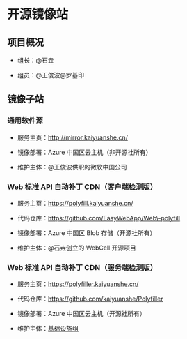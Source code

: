 # 开源镜像站

## 项目概况

- 组长：@石垚

- 组员：@王俊波@罗基印

## 镜像子站

### 通用软件源

- 服务主页：http://mirror.kaiyuanshe.cn/

- 镜像部署：Azure 中国区云主机（非开源社所有）

- 维护主体：@王俊波供职的微软中国公司

### Web 标准 API 自动补丁 CDN（客户端检测版）

- 服务主页：https://polyfill.kaiyuanshe.cn/

- 代码仓库：https://github.com/EasyWebApp/Web\-polyfill

- 镜像部署：Azure 中国区 Blob 存储（开源社所有）

- 维护主体：@石垚创立的 WebCell 开源项目

### Web 标准 API 自动补丁 CDN（服务端检测版）

- 服务主页：https://polyfiller.kaiyuanshe.cn/

- 代码仓库：https://github.com/kaiyuanshe/Polyfiller

- 镜像部署：Azure 中国区云主机（开源社所有）

- 维护主体：[基础设施组](https://kaiyuanshe.feishu.cn/wiki/wikcnGc0voivl8ZREUy7Yrhdcif)



